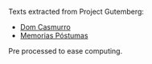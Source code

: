 Texts extracted from Project Gutemberg:
- [Dom Casmurro](https://www.gutenberg.org/ebooks/55752)
- [Memorias Póstumas](https://www.gutenberg.org/ebooks/54829)

Pre processed to ease computing.